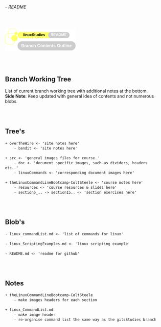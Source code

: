 ###### - README

<br>

<!--
Section Header
-->

![readmeHeader](./src/doc/readmeHeader.png 'README Header')

<!-- 
Table of Contents 
No table of contents added here
Maybe in future will provide a ToC list. 
-->

<br>
<br>

<!--
Start of Document
-->

## **Branch Working Tree**

List of current branch working tree with additional notes at the bottom. <br>
**Side Note**: Keep updated with general idea of contents and not numerous blobs. 

<br>
<br>

## **Tree's**

    + overTheWire <- 'site notes here'
        - bandit <- 'site notes here'

    + src <- 'general images files for course.'
        - doc <- 'document specific images, such as dividers, headers etc..'
        - linuxCommands <- 'corresponding document images here'

    + theLinuxCommandLineBootcamp-ColtSteele <- 'course notes here'
        - resources <- 'course resources & slides here'
        - section5_.. -> section15.. <- 'section exercises here'

<br>
<br>

## **Blob's**

    - linux_commandList.md <- 'list of commands for linux'

    - linux_ScriptingExamples.md <- 'linux scripting example'

    - README.md <- 'readme for github'

<br>
<br>

## **Notes**

    + theLinuxCommandLineBootcamp-ColtSteele
        - make images headers for each section
    
    + linux_CommandList.md
        - make image header
        - re-organise command list the same way as the gitsStudies branch

<!--
End of Document
-->
